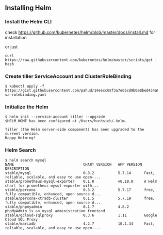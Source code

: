 ## Installing Helm



### Install the Helm CLI 

check https://github.com/kubernetes/helm/blob/master/docs/install.md for installation

or just

```
curl https://raw.githubusercontent.com/kubernetes/helm/master/scripts/get | bash
```



### Create tiller ServiceAccount and ClusterRoleBinding

```
$ kubectl apply -f https://gist.githubusercontent.com/pahud/14e6cc08f3a7e65cd9b0e8bed454a901/raw/954d71614dda911c4f7960f0d18687fa1ea093fa/helm-sa-rolebinding.yaml
```



### Initialize the Helm

```
$ helm init --service-account tiller --upgrade
$HELM_HOME has been configured at /Users/hunhsieh/.helm.

Tiller (the Helm server-side component) has been upgraded to the current version.
Happy Helming!

```



### Helm Search

```
$ helm search mysql
NAME                            	CHART VERSION	APP VERSION	DESCRIPTION
stable/mysql                    	0.8.2        	5.7.14     	Fast, reliable, scalable, and easy to use open-...
stable/prometheus-mysql-exporter	0.1.0        	v0.10.0    	A Helm chart for prometheus mysql exporter with...
stable/percona                  	0.3.2        	5.7.17     	free, fully compatible, enhanced, open source d...
stable/percona-xtradb-cluster   	0.1.5        	5.7.19     	free, fully compatible, enhanced, open source d...
stable/phpmyadmin               	0.1.7        	4.8.2      	phpMyAdmin is an mysql administration frontend
stable/gcloud-sqlproxy          	0.3.6        	1.11       	Google Cloud SQL Proxy
stable/mariadb                  	4.2.7        	10.1.34    	Fast, reliable, scalable, and easy to use open-...
```

